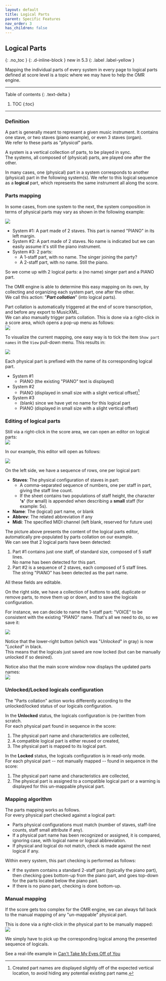 ```yaml
---
layout: default
title: Logical Parts
parent: Specific Features
nav_order: 3
has_children: false
---
```

## Logical Parts
{: .no_toc }
{: .d-inline-block }
new in 5.3
{: .label .label-yellow }

Mapping the individual parts of every system in every page to logical parts defined at score level
is a topic where we may have to help the OMR engine.

---
Table of contents
{: .text-delta }

1. TOC
{:toc}
---

### Definition

A part is generally meant to represent a given music instrument.
It contains one stave, or two staves (piano example), or even 3 staves (organ).  
We refer to these parts as "*physical*" parts. 

A system is a vertical collection of parts, to be played in sync.  
The systems, all composed of (physical) parts, are played one after the other.

In many cases, one (physical) part in a system corresponds to another (physical) part in the 
following system(s). We refer to this logical sequence as a **logical** part, which represents
the same instrument all along the score.

### Parts mapping

In some cases, from one system to the next, the system composition in terms of physical parts may vary
as shown in the following example:

![](../assets/images/coffrets_parts.png)

- System #1: A part made of 2 staves. This part is named "PIANO" in its left margin.
- System #2: A part made of 2 staves. No name is indicated but we can easily assume it's still the piano instrument.
- System #3: 2 parts:
    - A 1-staff part, with no name. The singer joining the party?
    - A 2-staff part, with no name. Still the piano.

So we come up with 2 logical parts: a (no name) singer part and a PIANO part.

The OMR engine is able to determine this easy mapping on its own, by collecting and organizing
each system part, one after the other.  
We call this action: "***Part collation***" (into logical parts).

Part collation is automatically triggered at the end of score transcription,
and before any export to MusicXML.  
We can also manually trigger parts collation.
This is done via a right-click in a score area, which opens a pop-up menu as follows:  
![](../assets/images/collate_parts.png)

To visualize the current mapping, one easy way is to tick the item ``Show part names``
in the ``View`` pull-down menu.
This results in:

![](../assets/images/view_parts.png)

Each physical part is prefixed with the name of its corresponding logical part.
- System #1
    - PIANO (the existing "PIANO" text is displayed)
- System #2
    - PIANO (displayed in small size with a slight vertical offset)[^name_offset]
- System #3
    - (blank) since we have yet no name for this logical part
    - PIANO (displayed in small size with a slight vertical offset)

### Editing of logical parts

Still via a right-click in the score area, we can open an editor on logical parts:  
![](../assets/images/edit_logicals.png)

In our example, this editor will open as follows:

![](../assets/images/logical_parts_editor.png)

On the left side, we have a sequence of rows, one per logical part:
- **Staves**: The physical configuration of staves in part:  
    - A comma-separated sequence of numbers, one per staff in part, giving the staff line count.  
    - If the sheet contains two populations of staff height, the character **'s'**
    (for **s**mall) is appended when describing a **small** staff (for example: 5s).
- **Name**: The (logical) part name, or blank
- **Abbrev**: The related abbreviation if any
- **Midi**: The specified MIDI channel (left blank, reserved for future use)

The picture above presents the content of the logical parts editor,
automatically pre-populated by parts collation on our example.  
We can see that 2 logical parts have been detected:
1. Part #1 contains just one staff, of standard size, composed of 5 staff lines.  
No name has been detected for this part.
2. Part #2 is a sequence of 2 staves, each composed of 5 staff lines.  
The string "PIANO" has been detected as the part name.

All these fields are editable.

On the right side, we have a collection of buttons to add, duplicate or remove parts,
to move them up or down, and to save the logicals configuration.

For instance, we can decide to name the 1-staff part: "VOICE" to be consistent
with the existing "PIANO" name. That's all we need to do, so we save it:

![](../assets/images/logical_parts_saved.png)

Notice that the lower-right button (which was "*Unlocked*" in gray) is now "*Locked*" in black.  
This means that the logicals just saved are now locked (but can be manually unlocked if so desired).

Notice also that the main score window now displays the updated parts names:  
![](../assets/images/coffrets_parts_final.png)

### Unlocked/Locked logicals configuration

The "Parts collation" action works differently according to the unlocked/locked status
of our logicals configuration.

In the **Unlocked** status, the logicals configuration is (re-)written from scratch.  
For each physical part found in sequence in the score:
1. The physical part name and characteristics are collected,
2. A compatible logical part is either reused or created,
3. The physical part is mapped to its logical part.

In the **Locked** status, the logicals configuration is in read-only mode.  
For each physical part -- not manually mapped -- found in sequence in the score:
1. The physical part name and characteristics are collected,
2. The physical part is assigned to a compatible logical part
or a warning is displayed for this un-mappable physical part.

### Mapping algorithm

The parts mapping works as follows.  
For every physical part checked against a logical part:
- Parts physical configurations must match
(number of staves, staff-line counts, staff small attribute if any).
- If a physical part name has been recognized or assigned, it is compared, ignoring case,
with logical name or logical abbreviation.
- If physical and logical do not match, check is made against the next logical if any.

Within every system, this part checking is performed as follows:
- If the system contains a standard 2-staff part (typically the piano part),
then checking goes bottom-up from the piano part,
and goes top-down for the parts located below the piano part.
- If there is no piano part, checking is done bottom-up.

### Manual mapping

If the score gets too complex for the OMR engine, we can always fall back
to the manual mapping of any "un-mappable" physical part.

This is done via a right-click in the physical part to be manually mapped:  
![](../assets/images/logical_part_manual.png)

We simply have to pick up the corresponding logical among the presented sequence of logicals.

See a real-life example in [Can't Take My Eyes Off of You](../ui_examples/eyes/README.md#logical-parts)

[^name_offset]: Created part names are displayed slightly off of the expected vertical location, to avoid hiding any  potential existing part name.